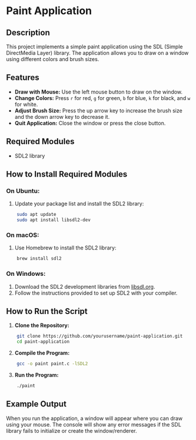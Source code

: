 # Paint Application

## Description
This project implements a simple paint application using the SDL (Simple DirectMedia Layer) library. The application allows you to draw on a window using different colors and brush sizes. 

## Features
- **Draw with Mouse:** Use the left mouse button to draw on the window.
- **Change Colors:** Press `r` for red, `g` for green, `b` for blue, `k` for black, and `w` for white.
- **Adjust Brush Size:** Press the up arrow key to increase the brush size and the down arrow key to decrease it.
- **Quit Application:** Close the window or press the close button.

## Required Modules
- SDL2 library

## How to Install Required Modules
### On Ubuntu:
1. Update your package list and install the SDL2 library:

```sh
    sudo apt update
    sudo apt install libsdl2-dev
```

### On macOS:
1. Use Homebrew to install the SDL2 library:

```sh
    brew install sdl2
```

### On Windows:
1. Download the SDL2 development libraries from [libsdl.org](https://www.libsdl.org/download-2.0.php).
2. Follow the instructions provided to set up SDL2 with your compiler.

## How to Run the Script
1. **Clone the Repository:**

```sh
    git clone https://github.com/yourusername/paint-application.git
    cd paint-application
```

2. **Compile the Program:**
```sh
    gcc -o paint paint.c -lSDL2
```

3. **Run the Program:**

```sh
    ./paint
```

## Example Output
When you run the application, a window will appear where you can draw using your mouse. The console will show any error messages if the SDL library fails to initialize or create the window/renderer.
